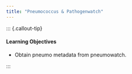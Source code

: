 ```yaml
---
title: "Pneumococcus & Pathogenwatch"
---
```


::: {.callout-tip}
#### Learning Objectives

- Obtain pneumo metadata from pneumowatch.

:::

